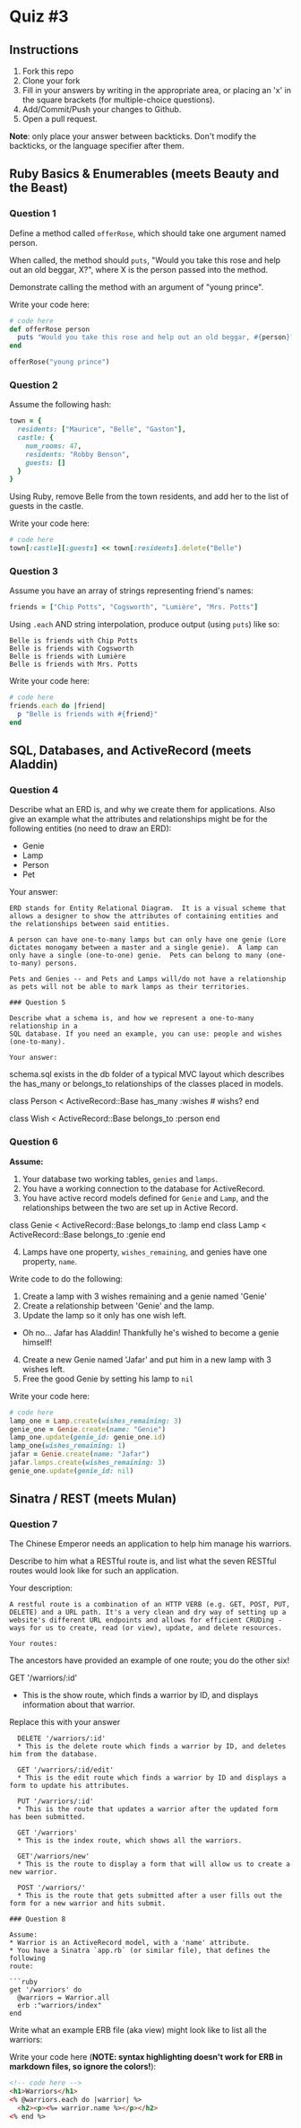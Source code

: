 # Quiz #3

## Instructions

1. Fork this repo
2. Clone your fork
3. Fill in your answers by writing in the appropriate area, or placing an 'x' in
the square brackets (for multiple-choice questions).
4. Add/Commit/Push your changes to Github.
5. Open a pull request.

**Note**: only place your answer between backticks. Don't modify the backticks,
or the language specifier after them.

## Ruby Basics & Enumerables (meets Beauty and the Beast)


### Question 1

Define a method called `offerRose`, which should take one argument named person.

When called, the method should `puts`, "Would you take this rose and help out
an old beggar, X?", where X is the person passed into the method.

Demonstrate calling the method with an argument of "young prince".

Write your code here:
```ruby
# code here
def offerRose person
  puts "Would you take this rose and help out an old beggar, #{person}?"
end

offerRose("young prince")
```

### Question 2

Assume the following hash:

```ruby
town = {
  residents: ["Maurice", "Belle", "Gaston"],
  castle: {
    num_rooms: 47,
    residents: "Robby Benson",
    guests: []
  }
}
```

Using Ruby, remove Belle from the town residents, and
add her to the list of guests in the castle.

Write your code here:
```ruby
# code here
town[:castle][:guests] << town[:residents].delete("Belle")
```

### Question 3

Assume you have an array of strings representing friend's names:

```ruby
friends = ["Chip Potts", "Cogsworth", "Lumière", "Mrs. Potts"]
```

Using `.each` AND string interpolation, produce output (using `puts`) like so:

```
Belle is friends with Chip Potts
Belle is friends with Cogsworth
Belle is friends with Lumière
Belle is friends with Mrs. Potts
```

Write your code here:
```ruby
# code here
friends.each do |friend|
  p "Belle is friends with #{friend}"
end
```

## SQL, Databases, and ActiveRecord (meets Aladdin)

### Question 4

Describe what an ERD is, and why we create them for applications. Also give an
example what the attributes and relationships might be for the following
entities (no need to draw an ERD):
<!-- Maybe clarify whether they're meant to give relationships between all four entities or... -->
* Genie
* Lamp
* Person
* Pet

Your answer:
```
ERD stands for Entity Relational Diagram.  It is a visual scheme that allows a designer to show the attributes of containing entities and the relationships between said entities.

A person can have one-to-many lamps but can only have one genie (Lore dictates monogamy between a master and a single genie).  A lamp can only have a single (one-to-one) genie.  Pets can belong to many (one-to-many) persons.

Pets and Genies -- and Pets and Lamps will/do not have a relationship as pets will not be able to mark lamps as their territories.

### Question 5

Describe what a schema is, and how we represent a one-to-many relationship in a
SQL database. If you need an example, you can use: people and wishes
(one-to-many).

Your answer:
```
schema.sql exists in the db folder of a typical MVC layout which describes the has_many or belongs_to relationships of the classes placed in models.

class Person < ActiveRecord::Base
  has_many :wishes # wishs?
end

class Wish < ActiveRecord::Base
  belongs_to :person
end



### Question 6

**Assume:**
1. Your database two working tables, `genies` and `lamps`.
2. You have a working connection to the database for ActiveRecord.
3. You have active record models defined for `Genie` and `Lamp`, and the
relationships between the two are set up in Active Record.
<!-- Do we want to specifiy what kind of relationship they have, in case some students aren't familiar with the mythology...? -->

class Genie < ActiveRecord::Base
  belongs_to :lamp
end
class Lamp < ActiveRecord::Base
  belongs_to :genie
end


4. Lamps have one property, `wishes_remaining`, and genies have one property, `name`.

Write code to do the following:

1. Create a lamp with 3 wishes remaining and a genie named 'Genie'
2. Create a relationship between 'Genie' and the lamp.
3. Update the lamp so it only has one wish left.
  * Oh no... Jafar has Aladdin! Thankfully he's wished to become a genie himself!
4. Create a new Genie named 'Jafar' and put him in a new lamp with 3 wishes left.
5. Free the good Genie by setting his lamp to `nil`


Write your code here:
```ruby
# code here
lamp_one = Lamp.create(wishes_remaining: 3)
genie_one = Genie.create(name: "Genie")
lamp_one.update(genie_id: genie_one.id)
lamp_one(wishes_remaining: 1)
jafar = Genie.create(name: "Jafar")
jafar.lamps.create(wishes_remaining: 3)
genie_one.update(genie_id: nil)
```

## Sinatra / REST (meets Mulan)

### Question 7

The Chinese Emperor needs an application to help him manage his warriors.
<!-- LOLZ. YES. -->

Describe to him what a RESTful route is, and list what the seven RESTful routes
would look like for such an application.

Your description:
```
A restful route is a combination of an HTTP VERB (e.g. GET, POST, PUT, DELETE) and a URL path. It's a very clean and dry way of setting up a website's different URL endpoints and allows for efficient CRUDing - ways for us to create, read (or view), update, and delete resources.

Your routes:
```
The ancestors have provided an example of one route; you do the other six!

GET '/warriors/:id'
  * This is the show route, which finds a warrior by ID, and displays information about that warrior.

Replace this with your answer
```
  DELETE '/warriors/:id'
  * This is the delete route which finds a warrior by ID, and deletes him from the database.

  GET '/warriors/:id/edit'
  * This is the edit route which finds a warrior by ID and displays a form to update his attributes.

  PUT '/warriors/:id'
  * This is the route that updates a warrior after the updated form has been submitted.

  GET '/warriors'
  * This is the index route, which shows all the warriors.

  GET'/warriors/new'
  * This is the route to display a form that will allow us to create a new warrior.

  POST '/warriors/'
  * This is the route that gets submitted after a user fills out the form for a new warrior and hits submit.

### Question 8

Assume:
* Warrior is an ActiveRecord model, with a 'name' attribute.
* You have a Sinatra `app.rb` (or similar file), that defines the following
route:

```ruby
get '/warriors' do
  @warriors = Warrior.all
  erb :"warriors/index"
end
```

Write what an example ERB file (aka view) might look like to list all the warriors:

Write your code here (**NOTE: syntax highlighting doesn't work for ERB in markdown files, so ignore the colors!**):
```html
<!-- code here -->
<h1>Warriors</h1>
<% @warriors.each do |warrior| %>
  <h2><p><%= warrior.name %></p></h2>
<% end %>
```
